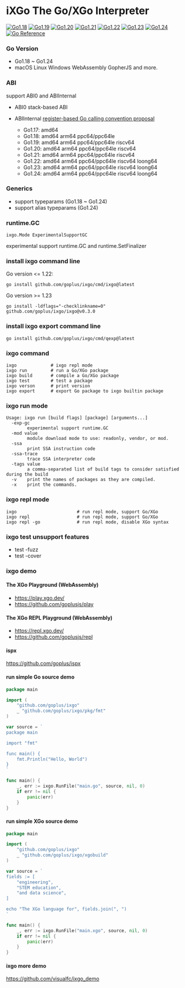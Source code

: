# iXGo The Go/XGo Interpreter

[![Go1.18](https://github.com/goplus/ixgo/workflows/Go1.18/badge.svg)](https://github.com/goplus/ixgo/actions/workflows/go118.yml)
[![Go1.19](https://github.com/goplus/ixgo/workflows/Go1.19/badge.svg)](https://github.com/goplus/ixgo/actions/workflows/go119.yml)
[![Go1.20](https://github.com/goplus/ixgo/workflows/Go1.20/badge.svg)](https://github.com/goplus/ixgo/actions/workflows/go120.yml)
[![Go1.21](https://github.com/goplus/ixgo/workflows/Go1.21/badge.svg)](https://github.com/goplus/ixgo/actions/workflows/go121.yml)
[![Go1.22](https://github.com/goplus/ixgo/workflows/Go1.22/badge.svg)](https://github.com/goplus/ixgo/actions/workflows/go122.yml)
[![Go1.23](https://github.com/goplus/ixgo/workflows/Go1.23/badge.svg)](https://github.com/goplus/ixgo/actions/workflows/go123.yml)
[![Go1.24](https://github.com/goplus/ixgo/workflows/Go1.24/badge.svg)](https://github.com/goplus/ixgo/actions/workflows/go124.yml)
[![Go Reference](https://pkg.go.dev/badge/github.com/goplus/ixgo.svg)](https://pkg.go.dev/github.com/goplus/ixgo)


### Go Version

- Go1.18 ~ Go1.24
- macOS Linux Windows  WebAssembly GopherJS and more.

### ABI

support ABI0 and ABIInternal

- ABI0 stack-based ABI
- ABIInternal [register-based Go calling convention proposal](https://golang.org/design/40724-register-calling)

    - Go1.17: amd64
    - Go1.18: amd64 arm64 ppc64/ppc64le
    - Go1.19: amd64 arm64 ppc64/ppc64le riscv64
    - Go1.20: amd64 arm64 ppc64/ppc64le riscv64
    - Go1.21: amd64 arm64 ppc64/ppc64le riscv64
    - Go1.22: amd64 arm64 ppc64/ppc64le riscv64 loong64
    - Go1.23: amd64 arm64 ppc64/ppc64le riscv64 loong64
    - Go1.24: amd64 arm64 ppc64/ppc64le riscv64 loong64

### Generics

- support typeparams (Go1.18 ~ Go1.24)
- support alias typeparams (Go1.24)

### runtime.GC

`ixgo.Mode ExperimentalSupportGC`

experimental support runtime.GC and runtime.SetFinalizer

### install ixgo command line

Go version <= 1.22:

```shell
go install github.com/goplus/ixgo/cmd/ixgo@latest
```

Go version >= 1.23
```
go install -ldflags="-checklinkname=0" github.com/goplus/ixgo/ixgo@v0.3.0
```

### install ixgo export command line
```shell
go install github.com/goplus/ixgo/cmd/qexp@latest
```

### ixgo command

```
ixgo             # ixgo repl mode
ixgo run         # run a Go/XGo package
ixgo build       # compile a Go/XGo package
ixgo test        # test a package
ixgo verson      # print version
ixgo export      # export Go package to ixgo builtin package
```

### ixgo run mode
```
Usage: ixgo run [build flags] [package] [arguments...]
  -exp-gc
    	experimental support runtime.GC
  -mod value
    	module download mode to use: readonly, vendor, or mod.
  -ssa
    	print SSA instruction code
  -ssa-trace
    	trace SSA interpreter code
  -tags value
    	a comma-separated list of build tags to consider satisfied during the build
  -v	print the names of packages as they are compiled.
  -x	print the commands.
```

### ixgo repl mode

```shell
ixgo                       # run repl mode, support Go/XGo
ixgo repl                  # run repl mode, support Go/XGo
ixgo repl -go              # run repl mode, disable XGo syntax
```

### ixgo test unsupport features

- test -fuzz
- test -cover

### ixgo demo

#### The XGo Playground (WebAssembly)

- <https://play.xgo.dev/>
- <https://github.com/goplusjs/play>

#### The XGo REPL Playground (WebAssembly)

- <https://repl.xgo.dev/>
- <https://github.com/goplusjs/repl>

#### ispx

<https://github.com/goplus/ispx>

#### run simple Go source demo

```go
package main

import (
	"github.com/goplus/ixgo"
	_ "github.com/goplus/ixgo/pkg/fmt"
)

var source = `
package main

import "fmt"

func main() {
	fmt.Println("Hello, World")
}
`

func main() {
	_, err := ixgo.RunFile("main.go", source, nil, 0)
	if err != nil {
		panic(err)
	}
}
```

#### run simple XGo source demo

```go
package main

import (
	"github.com/goplus/ixgo"
	_ "github.com/goplus/ixgo/xgobuild"
)

var source = `
fields := [
	"engineering",
	"STEM education", 
	"and data science",
]

echo "The XGo language for", fields.join(", ")
`

func main() {
	_, err := ixgo.RunFile("main.xgo", source, nil, 0)
	if err != nil {
		panic(err)
	}
}
```

#### ixgo more demo

<https://github.com/visualfc/ixgo_demo>
